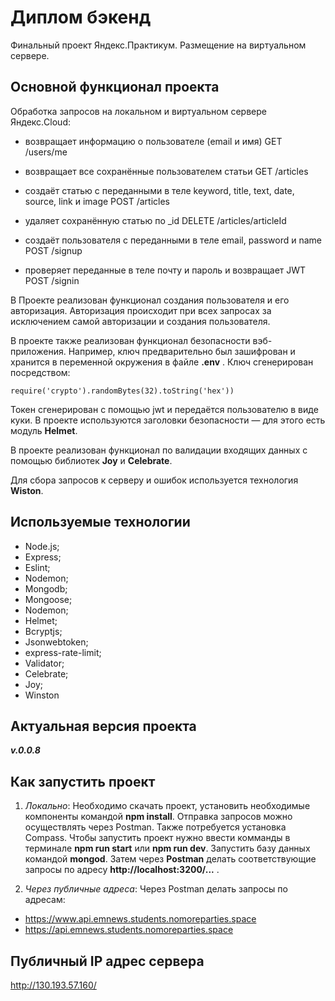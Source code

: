 
# **Диплом бэкенд**

Финальный проект Яндекс.Практикум. Размещение на виртуальном сервере.

## **Основной функционал проекта**

Обработка запросов на локальном и виртуальном сервере Яндекс.Cloud:
+ возвращает информацию о пользователе (email и имя)
GET /users/me

+ возвращает все сохранённые пользователем статьи
GET /articles

+ создаёт статью с переданными в теле keyword, title, text, date, source, link и image
POST /articles

+ удаляет сохранённую статью  по _id
DELETE /articles/articleId

+ создаёт пользователя с переданными в теле email, password и name
POST /signup

+ проверяет переданные в теле почту и пароль и возвращает JWT 
POST /signin

В Проекте реализован функционал создания пользователя и его авторизация. Авторизация происходит при всех запросах за исключением самой авторизации и создания пользователя.

В проекте также реализован функционал безопасности вэб-приложения. Например, ключ предварительно был зашифрован и хранится в переменной окружения в файле **.env** .
Ключ сгенерирован посредством:

``` 
require('crypto').randomBytes(32).toString('hex'))
```

Токен сгенерирован с помощью jwt и передаётся пользователю в виде куки. В проекте используются заголовки безопасности — для этого есть модуль **Helmet**.

В проекте реализован функционал по валидации входящих данных с помощью библиотек **Joy** и **Celebrate**.

Для сбора запросов к серверу и ошибок используется технология **Wiston**.

## **Используемые технологии**

+ Node.js;
+ Express;
+ Eslint;
+ Nodemon;
+ Mongodb;
+ Mongoose;
+ Nodemon;
+ Helmet;
+ Bcryptjs;
+ Jsonwebtoken;
+ express-rate-limit;
+ Validator;
+ Celebrate;
+ Joy;
+ Winston

## **Актуальная версия проекта**

***v.0.0.8***

## **Как запустить проект**
1. _Локально_:
Необходимо скачать проект, установить необходимые компоненты командой **npm install**. Отправка запросов можно осуществлять через Postman.  Также потребуется установка Compass. Чтобы запустить проект нужно ввести комманды в терминале **npm run start** или **npm run dev**. Запустить базу данных командой **mongod**. Затем через **Postman** делать соответствующие запросы по адресу  **http://localhost:3200/...** .

2. _Через публичные адреса_:
Через Postman делать запросы по адресам:
+ https://www.api.emnews.students.nomoreparties.space
+ https://api.emnews.students.nomoreparties.space



## **Публичный IP адрес сервера**
http://130.193.57.160/
